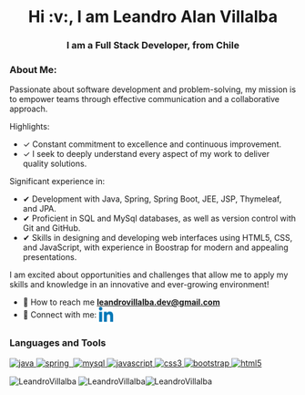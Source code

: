 <!--
**leanvillalba/leanvillalba** is a ✨ _special_ ✨ repository because its `README.md` (this file) appears on your GitHub profile.

Here are some ideas to get you started:

- 🔭 I’m currently working on ...
- 🌱 I’m currently learning ...
- 👯 I’m looking to collaborate on ...
- 🤔 I’m looking for help with ...
- 💬 Ask me about ...
- 📫 How to reach me: ...
- 😄 Pronouns: ...
- ⚡ Fun fact: ...
-->
<h1 align="center">Hi :v:, I am Leandro Alan Villalba </h1>
<h3 align="center">I am a Full Stack Developer, from Chile </h3>

### About Me:

Passionate about software development and problem-solving, my mission is to empower teams through effective communication and a collaborative approach.

Highlights:

- ✓ Constant commitment to excellence and continuous improvement.
- ✓ I seek to deeply understand every aspect of my work to deliver quality solutions.

Significant experience in:

- ✔ Development with Java, Spring, Spring Boot, JEE, JSP, Thymeleaf, and JPA.
- ✔ Proficient in SQL and MySql databases, as well as version control with Git and GitHub.
- ✔ Skills in designing and developing web interfaces using HTML5, CSS, and JavaScript, with experience in Boostrap for modern and appealing presentations.

I am excited about opportunities and challenges that allow me to apply my skills and knowledge in an innovative and ever-growing environment!
- :speech_balloon: How to reach me **leandrovillalba.dev@gmail.com**
- :link: Connect with me: <a href="https://linkedin.com/in/leandro-villalba-dev/" target="_blank"><img align="center" src="https://raw.githubusercontent.com/Dhamary08/Email-Sign/master/linkedin-in.png" alt="Jaime%20Reyes" height="30" width="25"/></a>


<h3 align="left">Languages and Tools</h3> 
    <p align="left"> <a href="#" target="_blank"> <img
                src="https://www.vectorlogo.zone/logos/java/java-icon.svg" alt="java"
                width="50" height="40" margin-right="3px"/> </a> <a href="https://spring.io/" target="_blank"> <img
                src="https://www.vectorlogo.zone/logos/springio/springio-icon.svg" alt="spring" width="40"
                height="40" margin-right="3px"/> </a>
                <a href="#" target="_blank"> <img
                </a> <a href="https://www.mysql.com/" target="_blank"> <img
                src="https://www.vectorlogo.zone/logos/mysql/mysql-icon.svg" alt="mysql"
                width="55" height="40" margin-right="3px"/> </a> </a> <a href="#" target="_blank"> <img
                src="https://upload.vectorlogo.zone/logos/javascript/images/239ec8a4-163e-4792-83b6-3f6d96911757.svg" alt="javascript"
                width="40" height="40" margin-right="3px"/> </a> <a href="https://www.w3schools.com/css/" target="_blank"> <img
                src="https://cdn1.iconfinder.com/data/icons/logotypes/32/badge-css-3-128.png" alt="css3"
                width="40" height="40" margin-right="3px"/> </a> <a href="https://getbootstrap.com" target="_blank"> <img
                src="https://www.vectorlogo.zone/logos/getbootstrap/getbootstrap-icon.svg" alt="bootstrap"
                width="40" height="40" margin-right="3px"/> </a>  <a href="https://www.w3.org/html/" target="_blank"> <img
                src="https://www.vectorlogo.zone/logos/w3_html5/w3_html5-icon.svg" alt="html5"
                width="40" height="40" margin-right="3px"/> </a> <a href="https://developer.mozilla.org/en-US/docs/Web/JavaScript"
            target="_blank"></a></p>
<p><img align="center" src="https://github-readme-stats.vercel.app/api/top-langs?username=leanvillalba&show_icons=true&locale=en&theme=tokyonight&langs_count=3" alt="LeandroVillalba" />&nbsp;<img align="center" src="https://github-readme-stats.vercel.app/api?username=leanvillalba&show_icons=true&locale=en&theme=tokyonight" alt="LeandroVillalba" /><img align="center" src="https://github-readme-streak-stats.herokuapp.com/?user=leanvillalba&theme=dark" alt="LeandroVillalba" /></p>
